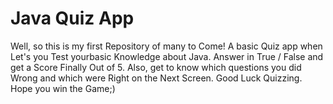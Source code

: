 # Java Quiz App

Well, so this is my first Repository of many to Come! A basic Quiz app when Let's you Test yourbasic Knowledge about Java. Answer in True / False and get a Score Finally Out of 5. Also, get to know which questions you did Wrong and which were Right on the Next Screen. Good Luck Quizzing.
Hope you win the Game;)
